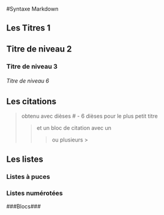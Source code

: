 #Syntaxe Markdown 

## Les Titres 1 ##

## Titre de niveau 2 ##

### Titre de niveau 3 ###

###### Titre de niveau 6 ######

## Les citations ##


> obtenu avec dièses # - 6 dièses pour le plus petit titre
>> et un bloc de citation avec un 
>>> ou plusieurs >

## Les listes ##

### Listes à puces ###

### Listes numérotées ###

###Blocs###